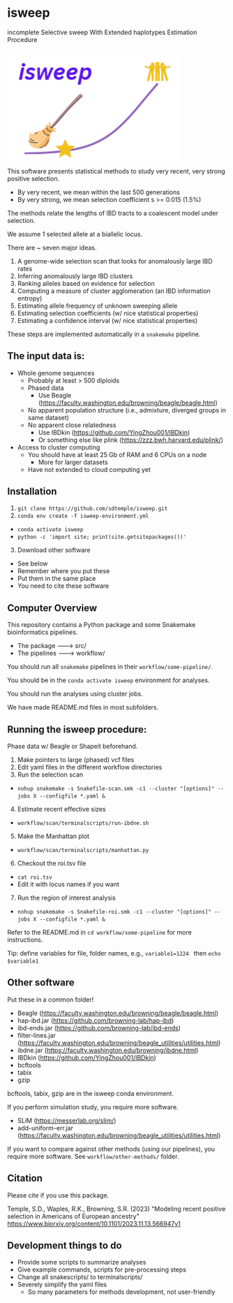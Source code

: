 # isweep 

incomplete Selective sweep With Extended haplotypes Estimation Procedure

<img src="isweep-icon.png" align="center" width="400px"/>

This software presents statistical methods to study very recent, very strong positive selection.
- By very recent, we mean within the last 500 generations
- By very strong, we mean selection coefficient s >= 0.015 (1.5%)

The methods relate the lengths of IBD tracts to a coalescent model under selection. 

We assume 1 selected allele at a biallelic locus.

There are ~ seven major ideas.

1. A genome-wide selection scan that looks for anomalously large IBD rates
2. Inferring anomalously large IBD clusters
3. Ranking alleles based on evidence for selection
4. Computing a measure of cluster agglomeration (an IBD information entropy)
5. Estimating allele frequency of unknown sweeping allele
6. Estimating selection coefficients (w/ nice statistical properties)
7. Estimating a confidence interval (w/ nice statistical properties)

These steps are implemented automatically in a `snakemake` pipeline.

## The input data is:

- Whole genome sequences
  - Probably at least > 500 diploids
  - Phased data
    - Use Beagle (https://faculty.washington.edu/browning/beagle/beagle.html)
  - No apparent population structure (i.e., admixture, diverged groups in same dataset)
  - No apparent close relatedness
    - Use IBDkin (https://github.com/YingZhou001/IBDkin)
    - Or something else like plink (https://zzz.bwh.harvard.edu/plink/)
- Access to cluster computing
  - You should have at least 25 Gb of RAM and 6 CPUs on a node
    - More for larger datasets
  - Have not extended to cloud computing yet

## Installation

1. ` git clone https://github.com/sdtemple/isweep.git `
2. ` conda env create -f isweep-environment.yml `
  - ` conda activate isweep `
  - ` python -c 'import site; print(site.getsitepackages())' `
3. Download other software
  - See below
  - Remember where you put these
  - Put them in the same place
  - You need to cite these software

## Computer Overview

This repository contains a Python package and some Snakemake bioinformatics pipelines.
- The package ---> src/
- The pipelines ---> workflow/

You should run all `snakemake` pipelines in their `workflow/some-pipeline/`.

You should be in the `conda activate isweep` environment for analyses.

You should run the analyses using cluster jobs.

We have made README.md files in most subfolders.

## Running the isweep procedure:

Phase data w/ Beagle or Shapeit beforehand.

1. Make pointers to large (phased) vcf files
2. Edit yaml files in the different workflow directories
3. Run the selection scan
- ` nohup snakemake -s Snakefile-scan.smk -c1 --cluster "[options]" --jobs X --configfile *.yaml & `
4. Estimate recent effective sizes
- ` workflow/scan/terminalscripts/run-ibdne.sh `
5. Make the Manhattan plot
- ` workflow/scan/terminalscripts/manhattan.py `
6. Checkout the roi.tsv file
  - ` cat roi.tsv `
  - Edit it with locus names if you want
7. Run the region of interest analysis
  - ` nohup snakemake -s Snakefile-roi.smk -c1 --cluster "[options]" --jobs X --configfile *.yaml & `

Refer to the README.md in ` cd workflow/some-pipeline ` for more instructions.

Tip: define variables for file, folder names, e.g., `variable1=1224 ` then `echo $variable1 `

## Other software

Put these in a common folder!

- Beagle (https://faculty.washington.edu/browning/beagle/beagle.html)
- hap-ibd.jar (https://github.com/browning-lab/hap-ibd)
- ibd-ends.jar (https://github.com/browning-lab/ibd-ends)
- filter-lines.jar (https://faculty.washington.edu/browning/beagle_utilities/utilities.html)
- ibdne.jar (https://faculty.washington.edu/browning/ibdne.html)
- IBDkin (https://github.com/YingZhou001/IBDkin)
- bcftools
- tabix
- gzip

bcftools, tabix, gzip are in the isweep conda environment.

If you perform simulation study, you require more software.
- SLiM (https://messerlab.org/slim/)
- add-uniform-err.jar (https://faculty.washington.edu/browning/beagle_utilities/utilities.html)

If you want to compare against other methods (using our pipelines), you require more software.
See `workflow/other-methods/` folder.

## Citation

Please cite if you use this package.

Temple, S.D., Waples, R.K., Browning, S.R. (2023) "Modeling recent positive selection in Americans of European ancestry"
https://www.biorxiv.org/content/10.1101/2023.11.13.566947v1

## Development things to do

- Provide some scripts to summarize analyses
- Give example commands, scripts for pre-processing steps
- Change all snakescripts/ to terminalscripts/
- Severely simplify the yaml files
  - So many parameters for methods development, not user-friendly
